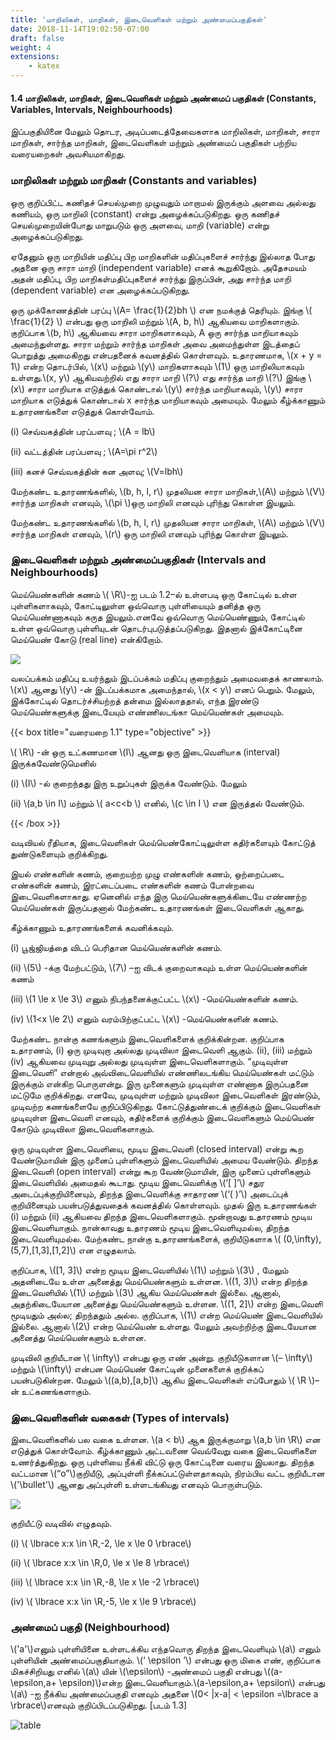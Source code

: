 ```yaml
---
title: 'மாறிலிகள், மாறிகள், இடைவெளிகள் மற்றும் அண்மைப்பகுதிகள்'
date: 2018-11-14T19:02:50-07:00
draft: false
weight: 4
extensions:
    - katex
---
```


#### 1.4 மாறிலிகள், மாறிகள், இடைவெளிகள் மற்றும் அண்மைப் பகுதிகள் (Constants, Variables, Intervals, Neighbourhoods)

இப்பகுதியினை மேலும் தொடர, அடிப்படைத்தேவைகளாக மாறிலிகள், மாறிகள், சாரா மாறிகள், சார்ந்த மாறிகள், இடைவெளிகள் மற்றும் அண்மைப் பகுதிகள் பற்றிய வரையறைகள்
அவசியமாகிறது.


### மாறிலிகள் மற்றும் மாறிகள் (Constants and variables)

ஒரு குறிப்பிட்ட கணிதச் செயல்முறை முழுவதும் மாறாமல் இருக்கும் அளவை அல்லது கணியம், ஒரு மாறிலி (constant) என்று அழைக்கப்படுகிறது. ஒரு கணிதச் செயல்முறையின்போது
மாறுபடும் ஒரு அளவை, மாறி (variable) என்று அழைக்கப்படுகிறது.

ஏதேனும் ஒரு மாறியின் மதிப்பு பிற மாறிகளின் மதிப்புகளைச் சார்ந்து இல்லாத போது அதனை ஒரு சாரா மாறி (independent variable) எனக் கூறுகிறோம். அதேசமயம் அதன் மதிப்பு, 
பிற மாறிகள்மதிப்புகளைச் சார்ந்து இருப்பின், அது சார்ந்த மாறி (dependent variable) என அழைக்கப்படுகிறது.

ஒரு முக்கோணத்தின் பரப்பு \\(A= \frac{1}{2}bh \\) என நமக்குத் தெரியும். இங்கு  \\( \frac{1}{2} \\) என்பது ஒரு மாறிலி மற்றும் \\(A, b, h\\) ஆகியவை மாறிகளாகும். குறிப்பாக \\(b, h\\) 
ஆகியவை சாரா மாறிகளாகவும், A ஒரு சார்ந்த மாறியாகவும் அமைந்துள்ளது. சாரா மற்றும் சார்ந்த மாறிகள் அவை அமைந்துள்ள இடத்தைப் பொறுத்து அமைகிறது என்பதனைக் கவனத்தில்
 கொள்ளவும். உதாரணமாக, \\(x + y = 1\\) என்ற  தொடர்பில், \\(x\\) மற்றும் \\(y\\) மாறிகளாகவும் \\(1\\) ஒரு மாறிலியாகவும் உள்ளது.\\(x, y\\)  ஆகியவற்றில் எது சாரா மாறி \\(?\\) எது 
 சார்ந்த மாறி \\(?\\) இங்கு \\(x\\) சாரா மாறியாக எடுத்துக் கொண்டால் \\(y\\) சார்ந்த மாறியாகவும், \\(y\\) சாரா மாறியாக எடுத்துக் கொண்டால் x சார்ந்த  மாறியாகவும் அமையும். மேலும்
  கீழ்க்காணும் உதாரணங்களை எடுத்துக் கொள்வோம்.

(i) செவ்வகத்தின் பரப்பளவு ; \\(A = lb\\)

(ii) வட்டத்தின் பரப்பளவு ;   \\(A=\pi r^2\\)

(iii) கனச் செவ்வகத்தின் கன அளவு; \\(V=lbh\\) 



  மேற்கண்ட உதாரணங்களில், \\(b, h, l, r\\) முதலியன சாரா மாறிகள்,\\(A\\) மற்றும் \\(V\\) சார்ந்த மாறிகள்  எனவும்,
 \\(\pi \\)ஒரு மாறிலி எனவும்  புரிந்து கொள்ள இயலும்.

மேற்கண்ட உதாரணங்களில் \\(b, h, l, r\\) முதலியன சாரா மாறிகள், \\(A\\) மற்றும் \\(V\\) சார்ந்த மாறிகள் எனவும், \\(r\\) ஒரு மாறிலி எனவும் புரிந்து கொள்ள இயலும்.

### இடைவெளிகள் மற்றும் அண்மைப்பகுதிகள் (Intervals and Neighbourhoods)

மெய்யெண்களின் கணம் \\( \R\\)-ஐ படம் 1.2–ல் உள்ளபடி ஒரு கோட்டில் உள்ள புள்ளிகளாகவும், கோட்டிலுள்ள ஒவ்வொரு புள்ளியையும் தனித்த ஒரு மெய்யெண்ணாகவும் கருத இயலும்.எனவே
ஒவ்வொரு மெய்யெண்ணும், கோட்டில் உள்ள ஒவ்வொரு புள்ளியுடன் தொடர்புபடுத்தப்படுகிறது. இதனால் இக்கோட்டினை மெய்யெண் கோடு (real line) என்கிறோம்.

![](/books/maths/part-1/basic-algebra/pic3.png)

வலப்பக்கம் மதிப்பு உயர்ந்தும் இடப்பக்கம் மதிப்பு குறைந்தும் அமைவதைக் காணலாம். \\(x\\) ஆனது \\(y\\) -ன் இடப்பக்கமாக அமைந்தால், \\(x < y\\) எனப் பெறும். மேலும், இக்கோட்டில்
தொடர்ச்சியற்றத் தன்மை இல்லாததால், எந்த இரண்டு மெய்யெண்களுக்கு இடையேயும் எண்ணிலடங்கா மெய்யெண்கள் அமையும்.

{{< box title="வரையறை 1.1" type="objective" >}}

\\( \R\\) -ன் ஒரு உட்கணமான \\(I\\) ஆனது ஒரு இடைவெளியாக (interval) இருக்கவேண்டுமெனில்

(i) \\(I\\) -ல் குறைந்தது இரு உறுப்புகள் இருக்க வேண்டும். மேலும்

(ii) \\(a,b \in I\\) மற்றும் \\( a<c<b \\) எனில், \\(c \in I \\) என இருத்தல் வேண்டும்.

{{< /box >}}
 

 வடிவியல் ரீதியாக, இடைவெளிகள் மெய்யெண்கோட்டிலுள்ள கதிர்களையும் கோட்டுத் துண்டுகளையும் குறிக்கிறது.

இயல் எண்களின் கணம், குறையற்ற முழு எண்களின் கணம், ஒற்றைப்படை எண்களின் கணம், இரட்டைப்படை எண்களின் கணம் போன்றவை இடைவெளிகளாகாது. ஏனெனில் எந்த
இரு மெய்யெண்களுக்கிடையே எண்ணற்ற மெய்யெண்கள் இருப்பதனால் மேற்கண்ட உதாரணங்கள் இடைவெளிகள் ஆகாது.

கீழ்க்காணும் உதாரணங்களைக் கவனிக்கவும்.

(i) பூஜ்ஜியத்தை விடப் பெரிதான மெய்யெண்களின் கணம்.

(ii) \\(5\\) -க்கு மேற்பட்டும், \\(7\\) –ஐ விடக் குறைவாகவும் உள்ள மெய்யெண்களின் கணம்

(iii) \\(1 \le x \le 3\\) எனும் நிபந்தனைக்குட்பட்ட \\(x\\) -மெய்யெண்களின் கணம்.

(iv) \\(1<x \le 2\\) எனும் வரம்பிற்குட்பட்ட \\(x\\) -மெய்யெண்களின் கணம்.

மேற்கண்ட நான்கு கணங்களும் இடைவெளிகளைக் குறிக்கின்றன. குறிப்பாக உதாரணம், (i) ஒரு முடிவுறா அல்லது முடிவிலா இடைவெளி ஆகும். (ii), (iii) மற்றும் (iv) ஆகியவை முடிவுறு
அல்லது முடிவுள்ள இடைவெளிகளாகும். “முடிவுள்ள இடைவெளி” என்றால் அவ்விடைவெளியில் எண்ணிலடங்கிய மெய்யெண்கள் மட்டும் இருக்கும் என்கிற பொருளன்று. இரு முனைகளும்
முடிவுள்ள எண்ணாக இருப்பதனை மட்டுமே குறிக்கிறது. எனவே, முடிவுள்ள மற்றும் முடிவிலா இடைவெளிகள் இரண்டும், முடிவற்ற கணங்களையே குறிப்பிடுகிறது. கோட்டுத்துண்டைக் குறிக்கும்
இடைவெளிகள் முடிவுள்ள இடைவெளி எனவும், கதிர்களைக் குறிக்கும் இடைவெளிகளும் மெய்யெண் கோடும் முடிவிலா இடைவெளிகளாகும்.

ஒரு முடிவுள்ள இடைவெளியை, மூடிய இடைவெளி (closed interval) என்று கூற வேண்டுமாயின் இரு முனைப் புள்ளிகளும் இடைவெளியில் அமைய வேண்டும். திறந்த இடைவெளி (open interval)
என்று கூற வேண்டுமாயின், இரு முனைப் புள்ளிகளும் இடைவெளியில் அமைதல் கூடாது. மூடிய இடைவெளிக்கு \\(‘[ ]’\\) சதுர அடைப்புக்குறியினையும், திறந்த இடைவெளிக்கு சாதாரண 
\\(‘( )’\\) அடைப்புக் குறியினையும் பயன்படுத்துவதைக் கவனத்தில் கொள்ளவும். முதல் இரு உதாரணங்கள் (i) மற்றும் (ii) ஆகியவை திறந்த இடைவெளிகளாகும். மூன்றாவது உதாரணம்
 மூடிய இடைவெளியாகும். நான்காவது உதாரணம் மூடிய இடைவெளியுமல்ல, திறந்த இடைவெளியுமல்ல. மேற்கண்ட நான்கு உதாரணங்களைக், குறியீடுகளாக \\( (0,\infty),(5,7),[1,3],[1,2]\\)
  என எழுதலாம்.

குறிப்பாக, \\([1, 3]\\) என்ற மூடிய இடைவெளியில் \\(1\\) மற்றும் \\(3\\) , மேலும் அதனிடையே உள்ள அனைத்து மெய்யெண்களும் உள்ளன. \\((1, 3)\\) என்ற திறந்த இடைவெளியில் \\(1\\)
 மற்றும் \\(3\\) ஆகிய மெய்யெண்கள் இல்லை. ஆனால், அதற்கிடையேயான அனைத்து மெய்யெண்களும் உள்ளன. \\((1, 2]\\) என்ற இடைவெளி மூடியதும் அல்ல; திறந்ததும் அல்ல. குறிப்பாக,
  \\(1\\) என்ற மெய்யெண் இடைவெளியில் இல்லை. ஆனால் \\(2\\) என்ற மெய்யெண் உள்ளது. மேலும் அவற்றிற்கு இடையேயான அனைத்து மெய்யெண்களும் உள்ளன.

முடிவிலி குறியீடான \\( \infty\\) என்பது ஒரு எண் அன்று. குறியீடுகளான \\(– \infty\\) மற்றும் \\(\infty\\) என்பன மெய்யெண் கோட்டின் முனைகளைக் குறிக்கப் பயன்படுகின்றன. மேலும் \\((a,b),[a,b]\\)
 ஆகிய இடைவெளிகள் எப்போதும் \\( \R \\)–ன் உட்கணங்களாகும்.

### இடைவெளிகளின் வகைகள் (Types of intervals)

இடைவெளிகளில் பல வகை உள்ளன. \\(a < b\\) ஆக இருக்குமாறு \\(a,b \in \R\\) என எடுத்துக் கொள்வோம். கீழ்க்காணும் அட்டவணை வெவ்வேறு வகை இடைவெளிகளை உணர்த்துகிறது. ஒரு
புள்ளியை நீக்கி விட்டு ஒரு கோட்டினை வரைய இயலாது. திறந்த வட்டமான \\(“o”\\)குறியீடு, அப்புள்ளி நீக்கப்பட்டுள்ளதாகவும், நிரம்பிய வட்ட குறியீடான \\('\bullet'\\) ஆனது அப்புள்ளி உள்ளடங்கியது எனவும் பொருள்படும்.

![](/books/maths/part-1/basic-algebra/pic4.png)

குறியீட்டு வடிவில் எழுதவும்.

(i) \\( \lbrace x:x \in \R,-2, \le x \le 0 \rbrace\\) 

 (ii) \\( \lbrace x:x \in \R,0, \le x \le 8 \rbrace\\)

(iii) \\( \lbrace x:x \in \R,-8, \le x \le -2 \rbrace\\)  

 (iv) \\( \lbrace x:x \in \R,-5, \le x \le 9 \rbrace\\)

### அண்மைப் பகுதி (Neighbourhood)

\\('a'\\)எனும் புள்ளியினை உள்ளடக்கிய எந்தவொரு திறந்த இடைவெளியும் \\(a\\) எனும் புள்ளியின்
அண்மைப்பகுதியாகும். \\(‘ \epsilon ’\\) என்பது ஒரு மிகை எண், குறிப்பாக மிகச்சிறியது எனில் \\(a\\) யின் \\(\epsilon\\) -அண்மைப் பகுதி என்பது \\((a- \epsilon,a+ \epsilon)\\)என்ற 
இடைவெளியாகும்.\\(a-\epsilon,a+ \epsilon\\) என்பது \\(a\\) -ஐ நீக்கிய அண்மைப்பகுதி எனவும் அதனை \\(0< |x-a| < \epsilon =\lbrace a \rbrace\\)எனவும் குறிப்பிடப்படுகிறது. [படம் 1.3]

![table](/books/maths/part-1/sets/constants-and-variables-intervals-and-neighbourhoods/constants-img3.png "MarineGEO logo")